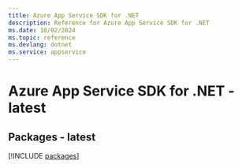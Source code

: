 ```yaml
---
title: Azure App Service SDK for .NET
description: Reference for Azure App Service SDK for .NET
ms.date: 10/02/2024
ms.topic: reference
ms.devlang: dotnet
ms.service: appservice
---
```

# Azure App Service SDK for .NET - latest
## Packages - latest
[!INCLUDE [packages](app-service-index.md)]